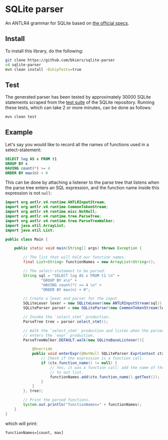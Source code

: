 # SQLite parser

An ANTLR4 grammar for SQLite based on [the official specs](http://www.sqlite.org/syntaxdiagrams.html).

## Install

To install this library, do the following:

```bash
git clone https://github.com/bkiers/sqlite-parser
cd sqlite-parser
mvn clean install -DskipTests=true
```

## Test

The generated parser has been tested by approximately 30000 SQLite statements
scraped from the [test suite](http://www.sqlite.org/src/tree?ci=trunk&name=test)
of the SQLite repository. Running these tests, which can take 2 or more minutes,
can be done as follows:

```bash
mvn clean test
```

## Example

Let's say you would like to record all the names of functions used in a
select-statement:

```sql
SELECT log AS x FROM t1
GROUP BY x
HAVING count(*) >= 4
ORDER BY max(n) + 0
```

This can be done by attaching a listener to the parse tree that listens
when the parse tree enters an SQL expression, and the function name inside
this expression is not `null`:

```java
import org.antlr.v4.runtime.ANTLRInputStream;
import org.antlr.v4.runtime.CommonTokenStream;
import org.antlr.v4.runtime.misc.NotNull;
import org.antlr.v4.runtime.tree.ParseTree;
import org.antlr.v4.runtime.tree.ParseTreeWalker;
import java.util.ArrayList;
import java.util.List;

public class Main {

    public static void main(String[] args) throws Exception {

        // The list that will hold our function names.
        final List<String> functionNames = new ArrayList<String>();

        // The select-statement to be parsed.
        String sql = "SELECT log AS x FROM t1 \n" +
                "GROUP BY x\n" +
                "HAVING count(*) >= 4 \n" +
                "ORDER BY max(n) + 0";

        // Create a lexer and parser for the input.
        SQLiteLexer lexer = new SQLiteLexer(new ANTLRInputStream(sql));
        SQLiteParser parser = new SQLiteParser(new CommonTokenStream(lexer));

        // Invoke the `select_stmt` production.
        ParseTree tree = parser.select_stmt();

        // Walk the `select_stmt` production and listen when the parser
        // enters the `expr` production.
        ParseTreeWalker.DEFAULT.walk(new SQLiteBaseListener(){

            @Override
            public void enterExpr(@NotNull SQLiteParser.ExprContext ctx) {
                // Check if the expression is a function call.
                if (ctx.function_name() != null) {
                    // Yes, it was a function call: add the name of the function
                    // to out list.
                    functionNames.add(ctx.function_name().getText());
                }
            }
        }, tree);

        // Print the parsed functions.
        System.out.println("functionNames=" + functionNames);
    }
}
```

which will print:

```
functionNames=[count, max]
```